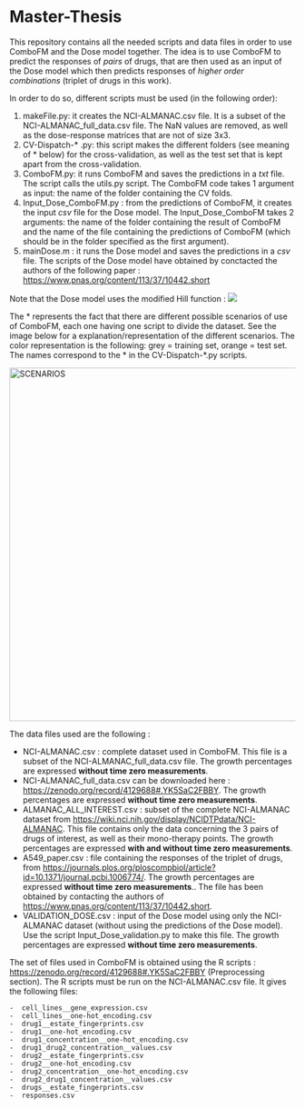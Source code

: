 # Master-Thesis

This repository contains all the needed scripts and data files in order to use ComboFM and the Dose model together. The idea is to use ComboFM to predict the responses of *pairs* of drugs, that are then used as an input of the Dose model which then predicts responses of *higher order combinations* (triplet of drugs in this work). 

In order to do so, different scripts must be used (in the following order): 
  1) makeFile.py: it creates the NCI-ALMANAC.csv file. It is a subset of the NCI-ALMANAC_full_data.csv file. The NaN values are removed, as well as the dose-response matrices that are not of size 3x3.  
  2) CV-Dispatch-* .py: this script makes the different folders (see meaning of * below) for the cross-validation, as well as the test set that is kept apart from the cross-validation.
  3) ComboFM.py: it runs ComboFM and saves the predictions in a *txt* file. The script calls the utils.py script.
  The ComboFM code takes 1 argument as input: the name of the folder containing the CV folds. 
  5) Input_Dose_ComboFM.py : from the predictions of ComboFM, it creates the input *csv* file for the Dose model.
  The Input_Dose_ComboFM takes 2 arguments: the name of the folder containing the result of ComboFM and the name of the file containing the predictions of ComboFM (which should be in the folder specified as the first argument).
  6) mainDose.m :  it runs the Dose model and saves the predictions in a *csv* file. The scripts of the Dose model have obtained by conctacted the authors of the following paper :  https://www.pnas.org/content/113/37/10442.short 
  
  Note that the Dose model uses the modified Hill function : <img src="https://render.githubusercontent.com/render/math?math=y(x) = \frac{max(Data)}{1%2B(\frac{x}{a})^b}"> 

The * represents the fact that there are different possible scenarios of use of ComboFM, each one having one script to divide the dataset. See the image below for a explanation/representation of the different scenarios. The color representation is the following: grey = training set, orange = test set. The names correspond to the * in the CV-Dispatch-*.py scripts.

<img width="622" alt="SCENARIOS" src="https://user-images.githubusercontent.com/62287195/119675819-a8d8e000-be3d-11eb-9ac8-6b76b63f47be.png">

The data files used are the following : 

  - NCI-ALMANAC.csv : complete dataset used in ComboFM. This file is a subset of the NCI-ALMANAC_full_data.csv file. The growth percentages are expressed **without time zero measurements**.
  - NCI-ALMANAC_full_data.csv can be downloaded here : https://zenodo.org/record/4129688#.YK5SaC2FBBY. The growth percentages are expressed **without time zero measurements**.
  - ALMANAC_ALL_INTEREST.csv : subset of the complete NCI-ALMANAC dataset from https://wiki.nci.nih.gov/display/NCIDTPdata/NCI-ALMANAC. This file contains only the data concerning the 3 pairs of drugs of interest, as well as their mono-therapy points. The growth percentages are expressed **with and without time zero measurements**.
  - A549_paper.csv : file containing the responses of the triplet of drugs, from https://journals.plos.org/ploscompbiol/article?id=10.1371/journal.pcbi.1006774/. The growth percentages are expressed **without time zero measurements**.. The file has been obtained by contacting the authors of https://www.pnas.org/content/113/37/10442.short.
  - VALIDATION_DOSE.csv : input of the Dose model using only the NCI-ALMANAC dataset (without using the predictions of the Dose model). Use the script Input_Dose_validation.py to make this file. The growth percentages are expressed **without time zero measurements**.
 
The set of files used in ComboFM is obtained using the R scripts : https://zenodo.org/record/4129688#.YK5SaC2FBBY (Preprocessing section). The R scripts must be run on the NCI-ALMANAC.csv file. It gives the following files: 
   
    -  cell_lines__gene_expression.csv
    -  cell_lines__one-hot_encoding.csv
    -  drug1__estate_fingerprints.csv
    -  drug1__one-hot_encoding.csv
    -  drug1_concentration__one-hot_encoding.csv
    -  drug1_drug2_concentration__values.csv
    -  drug2__estate_fingerprints.csv
    -  drug2__one-hot_encoding.csv
    -  drug2_concentration__one-hot_encoding.csv
    -  drug2_drug1_concentration__values.csv
    -  drugs__estate_fingerprints.csv
    -  responses.csv
